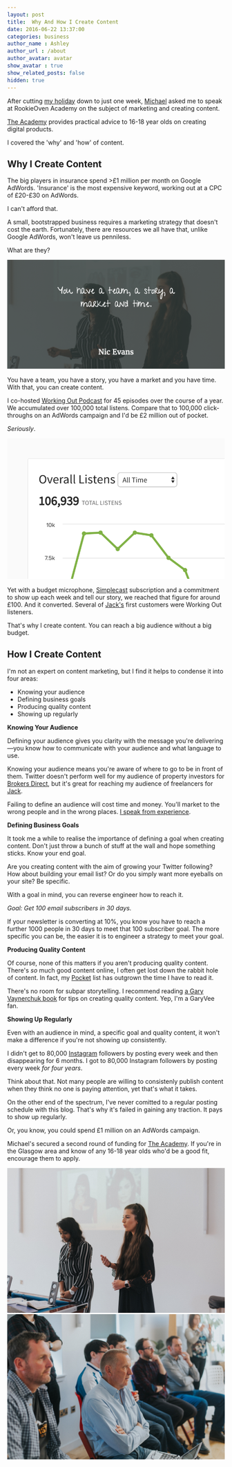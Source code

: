 ```yaml
---
layout: post
title:  Why And How I Create Content
date: 2016-06-22 13:37:00
categories: business
author_name : Ashley
author_url : /about
author_avatar: avatar
show_avatar : true
show_related_posts: false
hidden: true
---
```


After cutting <a href="https://www.instagram.com/p/BGwcMryLXeH/?taken-by=ashleybaxter">my holiday</a> down to just one week, <a href="https://twitter.com/_mdhayes">Michael</a> asked me to speak at RookieOven Academy on the subject of marketing and creating content.

<a href="https://rookieoven.com/academy/">The Academy</a> provides practical advice to 16-18 year olds on creating digital products.

I covered the 'why' and 'how' of content. 

<h2>Why I Create Content</h2>

The big players in insurance spend >£1 million per month on Google AdWords. 'Insurance' is the most expensive keyword, working out at a CPC of £20-£30 on AdWords.

I can't afford that.

A small, bootstrapped business requires a marketing strategy that doesn't cost the earth. Fortunately, there are resources we all have that, unlike Google AdWords, won't leave us penniless.

What are they?

<img src="/img/blog/contentstrategy.jpg" alt="All you need to create content">

You have a team, you have a story, you have a market and you have time. With that, you can create content.

I co-hosted <a href="http://workingoutpodcast.com/">Working Out Podcast</a> for 45 episodes over the course of a year. We accumulated over 100,000 total listens. Compare that to 100,000 click-throughs on an AdWords campaign and I'd be £2 million out of pocket.

_Seriously_.

<img src="/img/blog/podcaststats.jpg" alt="100,000 podcast listens">

Yet with a budget microphone, <a href="http://simplecast.fm/">Simplecast</a> subscription and a commitment to show up each week and tell our story, we reached that figure for around £100. And it converted. Several of <a href="http://withjack.co.uk">Jack's</a> first customers were Working Out listeners.

That's why I create content. You can reach a big audience without a big budget.

<h2>How I Create Content</h2>

I'm not an expert on content marketing, but I find it helps to condense it into four areas:

* Knowing your audience
* Defining business goals
* Producing quality content
* Showing up regularly

<strong>Knowing Your Audience</strong>

Defining your audience gives you clarity with the message you're delivering—you know how to communicate with your audience and what language to use.

Knowing your audience means you're aware of where to go to be in front of them. Twitter doesn't perform well for my audience of property investors for <a href="https://brokersdirect.co.uk">Brokers Direct</a>, but it's great for reaching my audience of freelancers for <a href="http://withjack.co.uk">Jack</a>.

Failing to define an audience will cost time and money. You'll market to the wrong people and in the wrong places. <a href="http://iamashley.co.uk/business/2016/04/04/a-journey-in-defining-an-audience/">I speak from experience</a>.

<strong>Defining Business Goals</strong>

It took me a while to realise the importance of defining a goal when creating content. Don't just throw a bunch of stuff at the wall and hope something sticks. Know your end goal.

Are you creating content with the aim of growing your Twitter following? How about building your email list? Or do you simply want more eyeballs on your site? Be specific.

With a goal in mind, you can reverse engineer how to reach it.

<em>Goal: Get 100 email subscribers in 30 days.</em>

If your newsletter is converting at 10%, you know you have to reach a further 1000 people in 30 days to meet that 100 subscriber goal. The more specific you can be, the easier it is to engineer a strategy to meet your goal.

<strong>Producing Quality Content</strong>

Of course, none of this matters if you aren't producing quality content. There's _so_ much good content online, I often get lost down the rabbit hole of content. In fact, my <a href="https://getpocket.com/">Pocket</a> list has outgrown the time I have to read it.

There's no room for subpar storytelling. I recommend reading <a href="https://www.amazon.co.uk/AskGaryVee-Entrepreneurs-Leadership-Social-Self-Awareness/dp/0062273124">a Gary Vaynerchuk book</a> for tips on creating quality content. Yep, I'm a GaryVee fan.

<strong>Showing Up Regularly</strong>

Even with an audience in mind, a specific goal and quality content, it won't make a difference if you're not showing up consistently.

I didn't get to 80,000 <a href="https://www.instagram.com/ashleybaxter/">Instagram</a> followers by posting every week and then disappearing for 6 months. I got to 80,000 Instagram followers by posting every week _for four years_.

Think about that. Not many people are willing to consistenly publish content when they think no one is paying attention, yet that's what it takes.

On the other end of the spectrum, I've never comitted to a regular posting schedule with this blog. That's why it's failed in gaining any traction. It pays to show up regularly.

Or, you know, you could spend £1 million on an AdWords campaign.

Michael's secured a second round of funding for <a href="https://rookieoven.com/academy/">The Academy</a>. If you're in the Glasgow area and know of any 16-18 year olds who'd be a good fit, encourage them to apply.

<img src="/img/blog/academy01.jpg" alt="RookieOven Academy">

<img src="/img/blog/academy02.jpg" alt="RookieOven Academy">